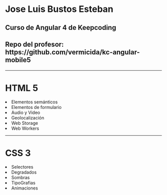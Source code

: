 <h1>Jose Luis Bustos Esteban</h1>
<h2>
Curso de Angular 4 de Keepcoding
<h2>
Repo del profesor: https://github.com/vermicida/kc-angular-mobile5

<hr>
<h1>HTML 5</h1>
<lu>
     <li>Elementos semánticos</li>
     <li>Elementos de formulario</li>
     <li>Audio y Video</li>
     <li>Geolocalización</li>
     <li>Web Storage</li>
     <li>Web Workers</li>

</lu>
<hr>
<h1>CSS 3</h1>
<lu>
     <li>Selectores</li>
     <li>Degradados</li>
     <li>Sombras</li>
     <li>TipoGrafias</li>
     <li>Animaciones</li>
</lu>

